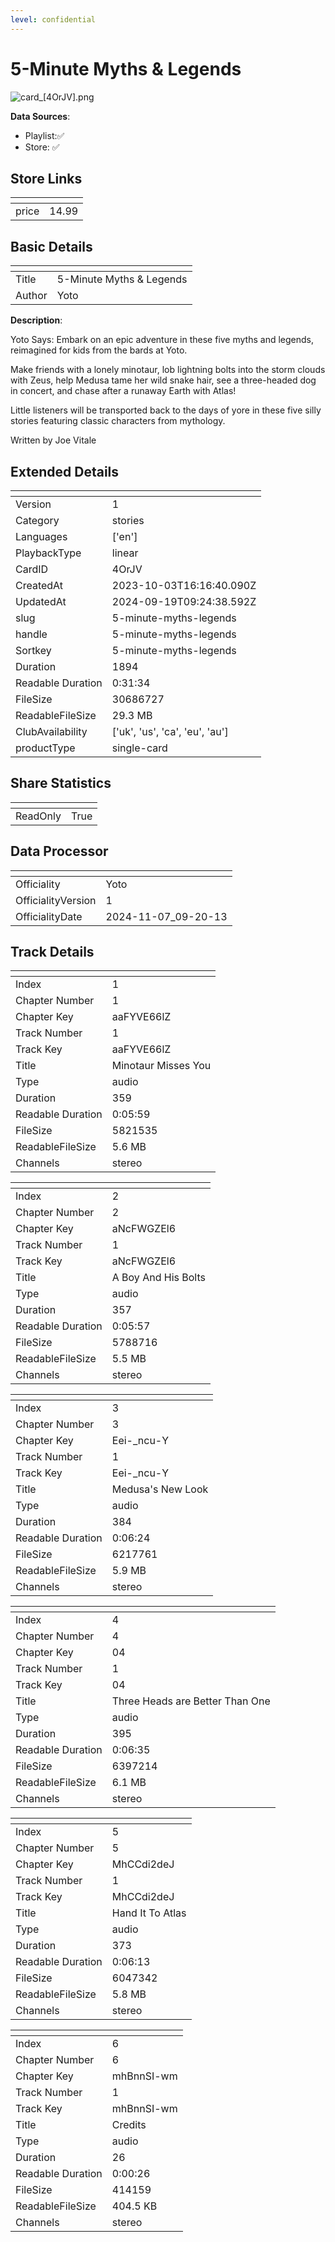 ```yaml
---
level: confidential
---
```

# 5-Minute Myths & Legends

![card_[4OrJV].png](../../img/cards/card_[4OrJV].png)

**Data Sources**: 

- Playlist:✅
- Store: ✅


## Store Links

| <!-- --> | <!-- --> |
| - | - |
| price | 14.99 |


## Basic Details

| <!-- --> | <!-- --> |
| - | - |
| Title | 5-Minute Myths & Legends |
| Author | Yoto |

**Description**:

Yoto Says: Embark on an epic adventure in these five myths and legends, reimagined for kids from the bards at Yoto.

Make friends with a lonely minotaur, lob lightning bolts into the storm clouds with Zeus, help Medusa tame her wild snake hair, see a three-headed dog in concert, and chase after a runaway Earth with Atlas!

Little listeners will be transported back to the days of yore in these five silly stories featuring classic characters from mythology.

Written by Joe Vitale


## Extended Details

| <!-- --> | <!-- --> |
| - | - |
| Version | 1 |
| Category | stories |
| Languages | ['en'] |
| PlaybackType | linear |
| CardID | 4OrJV |
| CreatedAt | 2023-10-03T16:16:40.090Z |
| UpdatedAt | 2024-09-19T09:24:38.592Z |
| slug | 5-minute-myths-legends |
| handle | 5-minute-myths-legends |
| Sortkey | 5-minute-myths-legends |
| Duration | 1894 |
| Readable Duration | 0:31:34 |
| FileSize | 30686727 |
| ReadableFileSize | 29.3 MB |
| ClubAvailability | ['uk', 'us', 'ca', 'eu', 'au'] |
| productType | single-card |


## Share Statistics

| <!-- --> | <!-- --> |
| - | - |
| ReadOnly | True |


## Data Processor

| <!-- --> | <!-- --> |
| - | - |
| Officiality | Yoto
| OfficialityVersion | 1
| OfficialityDate | 2024-11-07_09-20-13


## Track Details

| <!-- --> | <!-- --> |
| - | - |
| Index | 1 |
| Chapter Number | 1 |
| Chapter Key | aaFYVE66lZ |
| Track Number | 1 |
| Track Key | aaFYVE66lZ |
| Title | Minotaur Misses You |
| Type | audio |
| Duration | 359 |
| Readable Duration | 0:05:59 |
| FileSize | 5821535 |
| ReadableFileSize | 5.6 MB |
| Channels | stereo |

| <!-- --> | <!-- --> |
| - | - |
| Index | 2 |
| Chapter Number | 2 |
| Chapter Key | aNcFWGZEl6 |
| Track Number | 1 |
| Track Key | aNcFWGZEl6 |
| Title | A Boy And His Bolts  |
| Type | audio |
| Duration | 357 |
| Readable Duration | 0:05:57 |
| FileSize | 5788716 |
| ReadableFileSize | 5.5 MB |
| Channels | stereo |

| <!-- --> | <!-- --> |
| - | - |
| Index | 3 |
| Chapter Number | 3 |
| Chapter Key | Eei-_ncu-Y |
| Track Number | 1 |
| Track Key | Eei-_ncu-Y |
| Title | Medusa's New Look  |
| Type | audio |
| Duration | 384 |
| Readable Duration | 0:06:24 |
| FileSize | 6217761 |
| ReadableFileSize | 5.9 MB |
| Channels | stereo |

| <!-- --> | <!-- --> |
| - | - |
| Index | 4 |
| Chapter Number | 4 |
| Chapter Key | 04 |
| Track Number | 1 |
| Track Key | 04 |
| Title | Three Heads are Better Than One |
| Type | audio |
| Duration | 395 |
| Readable Duration | 0:06:35 |
| FileSize | 6397214 |
| ReadableFileSize | 6.1 MB |
| Channels | stereo |

| <!-- --> | <!-- --> |
| - | - |
| Index | 5 |
| Chapter Number | 5 |
| Chapter Key | MhCCdi2deJ |
| Track Number | 1 |
| Track Key | MhCCdi2deJ |
| Title | Hand It To Atlas  |
| Type | audio |
| Duration | 373 |
| Readable Duration | 0:06:13 |
| FileSize | 6047342 |
| ReadableFileSize | 5.8 MB |
| Channels | stereo |

| <!-- --> | <!-- --> |
| - | - |
| Index | 6 |
| Chapter Number | 6 |
| Chapter Key | mhBnnSI-wm |
| Track Number | 1 |
| Track Key | mhBnnSI-wm |
| Title | Credits  |
| Type | audio |
| Duration | 26 |
| Readable Duration | 0:00:26 |
| FileSize | 414159 |
| ReadableFileSize | 404.5 KB |
| Channels | stereo |

